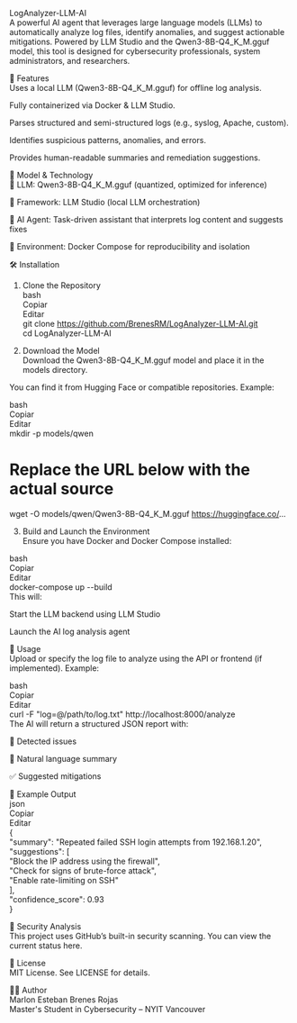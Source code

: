 LogAnalyzer-LLM-AI  
A powerful AI agent that leverages large language models (LLMs) to automatically analyze log files, identify anomalies, and suggest actionable mitigations. Powered by LLM Studio and the Qwen3-8B-Q4_K_M.gguf model, this tool is designed for cybersecurity professionals, system administrators, and researchers.  

🚀 Features  
Uses a local LLM (Qwen3-8B-Q4_K_M.gguf) for offline log analysis.  

Fully containerized via Docker & LLM Studio.  

Parses structured and semi-structured logs (e.g., syslog, Apache, custom).  

Identifies suspicious patterns, anomalies, and errors.  

Provides human-readable summaries and remediation suggestions.  

🧠 Model & Technology  
🔹 LLM: Qwen3-8B-Q4_K_M.gguf (quantized, optimized for inference)  

🔹 Framework: LLM Studio (local LLM orchestration)  

🔹 AI Agent: Task-driven assistant that interprets log content and suggests fixes  

🔹 Environment: Docker Compose for reproducibility and isolation  

🛠️ Installation  
1. Clone the Repository  
bash  
Copiar  
Editar  
git clone https://github.com/BrenesRM/LogAnalyzer-LLM-AI.git  
cd LogAnalyzer-LLM-AI

3. Download the Model  
Download the Qwen3-8B-Q4_K_M.gguf model and place it in the models directory.  

You can find it from Hugging Face or compatible repositories. Example:  

bash  
Copiar  
Editar  
mkdir -p models/qwen   
# Replace the URL below with the actual source  
wget -O models/qwen/Qwen3-8B-Q4_K_M.gguf https://huggingface.co/...  

3. Build and Launch the Environment  
Ensure you have Docker and Docker Compose installed:  

bash  
Copiar  
Editar  
docker-compose up --build  
This will:  

Start the LLM backend using LLM Studio  

Launch the AI log analysis agent  

📂 Usage  
Upload or specify the log file to analyze using the API or frontend (if implemented). Example:  

bash  
Copiar    
Editar  
curl -F "log=@/path/to/log.txt" http://localhost:8000/analyze  
The AI will return a structured JSON report with:  

📌 Detected issues  

🧠 Natural language summary  

✅ Suggested mitigations  

🧪 Example Output  
json  
Copiar  
Editar  
{  
  "summary": "Repeated failed SSH login attempts from 192.168.1.20",  
  "suggestions": [  
    "Block the IP address using the firewall",  
    "Check for signs of brute-force attack",  
    "Enable rate-limiting on SSH"  
  ],  
  "confidence_score": 0.93  
}  
  
📄 Security Analysis  
This project uses GitHub’s built-in security scanning. You can view the current status here.  

📜 License  
MIT License. See LICENSE for details.  
  
🙋‍♂️ Author  
Marlon Esteban Brenes Rojas  
Master's Student in Cybersecurity – NYIT Vancouver  
